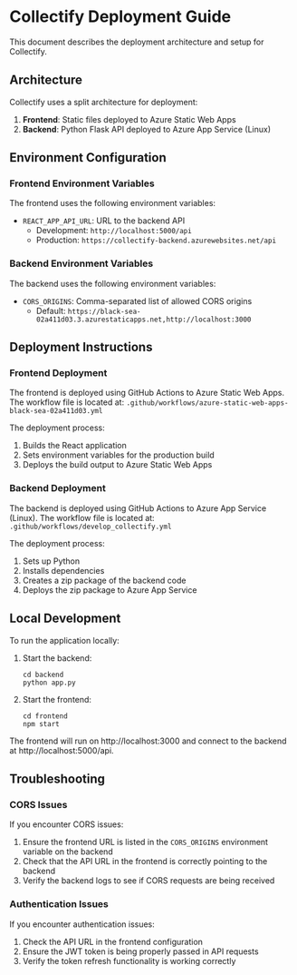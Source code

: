 # Collectify Deployment Guide

This document describes the deployment architecture and setup for Collectify.

## Architecture

Collectify uses a split architecture for deployment:

1. **Frontend**: Static files deployed to Azure Static Web Apps
2. **Backend**: Python Flask API deployed to Azure App Service (Linux)

## Environment Configuration

### Frontend Environment Variables

The frontend uses the following environment variables:

- `REACT_APP_API_URL`: URL to the backend API 
  - Development: `http://localhost:5000/api`
  - Production: `https://collectify-backend.azurewebsites.net/api`

### Backend Environment Variables

The backend uses the following environment variables:

- `CORS_ORIGINS`: Comma-separated list of allowed CORS origins
  - Default: `https://black-sea-02a411d03.3.azurestaticapps.net,http://localhost:3000`

## Deployment Instructions

### Frontend Deployment

The frontend is deployed using GitHub Actions to Azure Static Web Apps. The workflow file is located at:
`.github/workflows/azure-static-web-apps-black-sea-02a411d03.yml`

The deployment process:
1. Builds the React application
2. Sets environment variables for the production build
3. Deploys the build output to Azure Static Web Apps

### Backend Deployment

The backend is deployed using GitHub Actions to Azure App Service (Linux). The workflow file is located at:
`.github/workflows/develop_collectify.yml`

The deployment process:
1. Sets up Python
2. Installs dependencies
3. Creates a zip package of the backend code
4. Deploys the zip package to Azure App Service

## Local Development

To run the application locally:

1. Start the backend:
   ```
   cd backend
   python app.py
   ```

2. Start the frontend:
   ```
   cd frontend
   npm start
   ```

The frontend will run on http://localhost:3000 and connect to the backend at http://localhost:5000/api.

## Troubleshooting

### CORS Issues

If you encounter CORS issues:
1. Ensure the frontend URL is listed in the `CORS_ORIGINS` environment variable on the backend
2. Check that the API URL in the frontend is correctly pointing to the backend
3. Verify the backend logs to see if CORS requests are being received

### Authentication Issues

If you encounter authentication issues:
1. Check the API URL in the frontend configuration
2. Ensure the JWT token is being properly passed in API requests
3. Verify the token refresh functionality is working correctly
